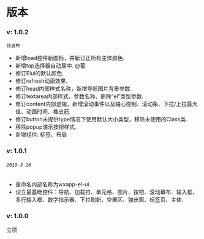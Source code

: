 # 版本

### v: 1.0.2

`待发布`

* 新增load控件新图标，并新订正所有主体颜色.
* 新增tap选择器自动居中. @菊
* 修订Elui的默认颜色.
* 修订refresh动画效果.
* 修订head内部样式名称，新增导航图片背景参数.
* 修订textarea内部样式、参数名称、删除“el”类型参数.
* 修订content内部逻辑，新增滚动事件以及轴心控制、滚动条、下拉/上拉最大值、动画时间、橡皮筋.
* 修订button未提供type情况下使用默认大小类型，移除未使用的Class类.
* 移除popup演示按钮样式.
* 新增组件: 标签、布局

### **v: 1.0.1**

###### `2019-3-16`

* 重命名内部名称为wxapp-el-ui.
* 设立最基础控件：导航、加载符、单元格、图片、按钮、滚动幕布、输入框、多行输入框、数字指示器、下拉刷新、空置区、弹出窗、标签页、主体.

### **v: 1.0.0**

立项

